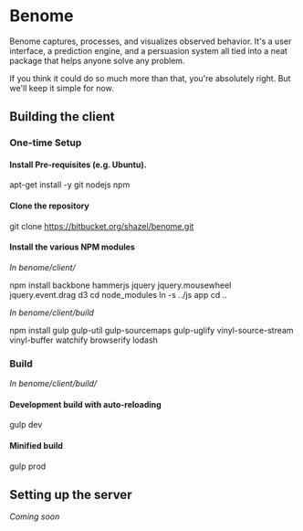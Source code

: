 # Benome

Benome captures, processes, and visualizes observed behavior. It's a user interface, a prediction engine, and a persuasion system all tied into a neat package that helps anyone solve any problem.

If you think it could do so much more than that, you're absolutely right. But we'll keep it simple for now.

## Building the client

### One-time Setup 

#### Install Pre-requisites (e.g. Ubuntu).
apt-get install -y git nodejs npm

#### Clone the repository
git clone https://bitbucket.org/shazel/benome.git

#### Install the various NPM modules

*In benome/client/*

npm install backbone hammerjs jquery jquery.mousewheel jquery.event.drag d3
cd node_modules
ln -s ../js app
cd ..

*In benome/client/build*

npm install gulp gulp-util gulp-sourcemaps gulp-uglify vinyl-source-stream vinyl-buffer watchify browserify lodash

### Build
*In benome/client/build/*

#### Development build with auto-reloading
gulp dev

#### Minified build
gulp prod

## Setting up the server

*Coming soon*
